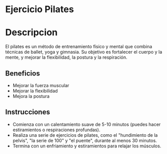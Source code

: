 # Ejercicio Pilates
# Descripcion 
El pilates es un método de entrenamiento físico y mental que combina técnicas de ballet, yoga y gimnasia. Su objetivo es fortalecer el cuerpo y la mente, y mejorar la flexibilidad, la postura y la respiración.
## Beneficios
- Mejorar la fuerza muscular
- Mejorar la flexibilidad
- Mejora la postura
## Instrucciones
- Comienza con un calentamiento suave de 5-10 minutos (puedes hacer estiramientos o respiraciones profundas).
- Realiza una serie de ejercicios de pilates, como el "hundimiento de la pelvis", "la serie de 100" y "el puente", durante al menos 30 minutos.
- Termina con un enfriamiento y estiramientos para relajar los músculos.